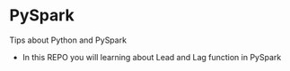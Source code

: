 # PySpark
Tips about Python and PySpark

- In this REPO you will learning about Lead and Lag function in PySpark

